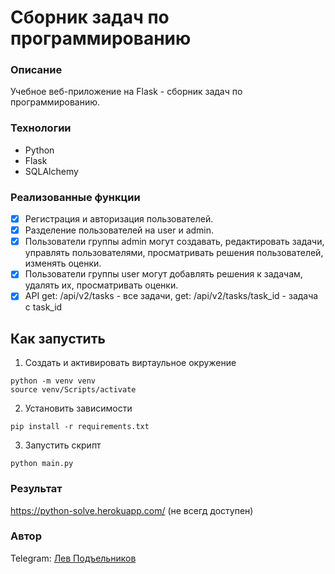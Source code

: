 # Сборник задач по программированию	
### Описание
Учебное веб-приложение на Flask - сборник задач по программированию.

### Технологии
- Python
- Flask
- SQLAlchemy

### Реализованные функции
- [x] Регистрация и авторизация пользователей.
- [x] Разделение пользователей на user и admin.
- [x] Пользователи группы admin могут создавать, редактировать задачи, управлять пользователями, просматривать решения пользователей, изменять оценки.
- [x] Пользователи группы user могут добавлять решения к задачам, удалять их, просматривать оценки.
- [x] API get: /api/v2/tasks - все задачи, get: /api/v2/tasks/task_id - задача с task_id

## Как запустить
1. Создать и активировать виртаульное окружение
 ```
python -m venv venv
source venv/Scripts/activate
```  
2. Установить зависимости
```
pip install -r requirements.txt
```
3. Запустить скрипт
```
python main.py
```

### Результат
https://python-solve.herokuapp.com/ (не всегд доступен)

### Автор
Telegram: [Лев Подъельников](https://t.me/podlev)
